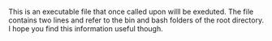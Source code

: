 This is an executable file that once called upon willl be exeduted.
The file contains two lines and refer to the bin and bash folders of the root directory.
I hope you find this information useful though.

